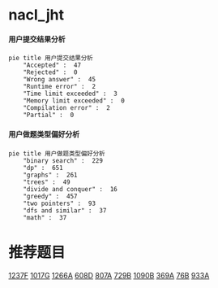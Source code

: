 # nacl_jht

<!-- tabs:start -->



#### **用户提交结果分析**

```mermaid
pie title 用户提交结果分析
    "Accepted" :  47
    "Rejected" :  0
    "Wrong answer" :  45
    "Runtime error" :  2
    "Time limit exceeded" :  3
    "Memory limit exceeded" :  0
    "Compilation error" :  2
    "Partial" :  0
```

#### **用户做题类型偏好分析**

```mermaid
pie title 用户做题类型偏好分析
    "binary search" :  229
    "dp" :  651
    "graphs" :  261
    "trees" :  49
    "divide and conquer" :  16
    "greedy" :  457
    "two pointers" :  93
    "dfs and similar" :  37
    "math" :  37
```



<!-- tabs:end -->
# 推荐题目
[1237F](https://codeforces.com/contest/1237/problem/F)
[1017G](https://codeforces.com/contest/1017/problem/G)
[1266A](https://codeforces.com/contest/1266/problem/A)
[608D](https://codeforces.com/contest/608/problem/D)
[807A](https://codeforces.com/contest/807/problem/A)
[729B](https://codeforces.com/contest/729/problem/B)
[1090B](https://codeforces.com/contest/1090/problem/B)
[369A](https://codeforces.com/contest/369/problem/A)
[76B](https://codeforces.com/contest/76/problem/B)
[933A](https://codeforces.com/contest/933/problem/A)
